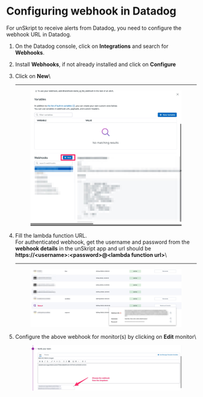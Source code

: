 # Configuring webhook in Datadog

For unSkript to receive alerts from Datadog, you need to configure the webhook URL in Datadog.

1. On the Datadog console, click on **Integrations** and search for **Webhooks**.
2. Install **Webhooks**, if not already installed and click on **Configure**
3.  Click on **New**\
    ****

    <figure><img src="../../../.gitbook/assets/new.jpg" alt=""><figcaption></figcaption></figure>
4.  Fill the lambda function URL. \
    For authenticated webhook, get the username and password from the **webhook details** in the unSkript app and url should be\
    **https://\<username>:\<password>@\<lambda function url>**\
    ****

    <figure><img src="../../../.gitbook/assets/auth.jpg" alt=""><figcaption></figcaption></figure>
5.  Configure the above webhook for monitor(s) by clicking on **Edit** monitor\


    <figure><img src="../../../.gitbook/assets/chose.jpg" alt=""><figcaption></figcaption></figure>

